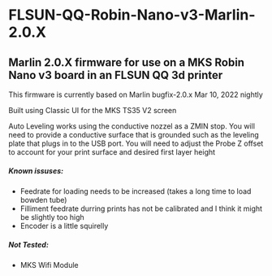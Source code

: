 # FLSUN-QQ-Robin-Nano-v3-Marlin-2.0.X
## Marlin 2.0.X firmware for use on a MKS Robin Nano v3 board in an FLSUN QQ 3d printer


This firmware is currently based on Marlin bugfix-2.0.x Mar 10, 2022 nightly

Built using Classic UI for the MKS TS35 V2 screen

Auto Leveling works using the conductive nozzel as a ZMIN stop.  You will need to provide a conductive surface that is grounded such as the leveling plate that plugs in to the USB port.  You will need to adjust the Probe Z offset to account for your print surface and desired first layer height

##### Known issuses:

- Feedrate for loading needs to be increased (takes a long time to load bowden tube)
- Filliment feedrate durring prints has not be calibrated and I think it might be slightly too high
- Encoder is a little squirelly
  
  
##### Not Tested:

- MKS Wifi Module


